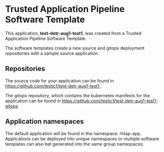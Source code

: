 # Trusted Application Pipeline Software Template

This application, **test-detr-aug1-test1**, was created from a Trusted Application Pipeline Software Template.

The software templates create a new source and gitops deployment repositories with a sample source application. 

## Repositories

The source code for your application can be found in [https://github.com/testjc1/test-detr-aug1-test1 ](https://github.com/testjc1/test-detr-aug1-test1 ).
 
The gitops repository, which contains the kubernetes manifests for the application can be found in 
[https://github.com/testjc1/test-detr-aug1-test1-gitops ](https://github.com/testjc1/test-detr-aug1-test1-gitops ) 

## Application namespaces 

The default application will be found in the namespace: rhtap-app. Applications can be deployed into unique namespaces or multiple software templates can also bet generated into the same group namespaces.  